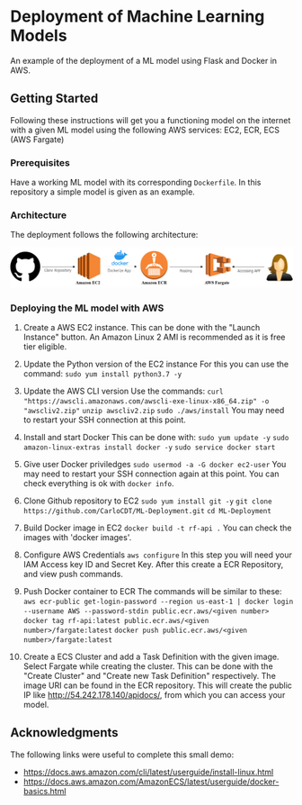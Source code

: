 # Deployment of Machine Learning Models

An example of the deployment of a ML model using Flask and Docker in AWS.

## Getting Started

Following these instructions will get you a functioning model on the internet with a given ML model using the following AWS services: EC2, ECR, ECS (AWS Fargate)

### Prerequisites

Have a working ML model with its corresponding `Dockerfile`. In this repository a simple model is given as an example.

### Architecture

The deployment follows the following architecture:

![architecture](/architecture.png)

### Deploying the ML model with AWS

1. Create a AWS EC2 instance.
  This can be done with the "Launch Instance" button. An Amazon Linux 2 AMI is recommended as it is free tier eligible.
  
2. Update the Python version of the EC2 instance
  For this you can use the command:
  `sudo yum install python3.7 -y`

3. Update the AWS CLI version
  Use the commands:
  `curl "https://awscli.amazonaws.com/awscli-exe-linux-x86_64.zip" -o "awscliv2.zip"`
  `unzip awscliv2.zip`
  `sudo ./aws/install`
  You may need to restart your SSH connection at this point.

4. Install and start Docker
  This can be done with:
  `sudo yum update -y`
  `sudo amazon-linux-extras install docker -y`
  `sudo service docker start`

5. Give user Docker priviledges
  `sudo usermod -a -G docker ec2-user`
  You may need to restart your SSH connection again at this point. You can check everything is ok with `docker info`.

6. Clone Github repository to EC2
  `sudo yum install git -y`
  `git clone https://github.com/CarloCDT/ML-Deployment.git`
  `cd ML-Deployment`

7. Build Docker image in EC2
  `docker build -t rf-api .`
  You can check the images with 'docker images'.

8. Configure AWS Credentials
  `aws configure`
  In this step you will need your IAM Access key ID and Secret Key. After this create a ECR Repository, and view push commands. 

9. Push Docker container to ECR
  The commands will be similar to these:
  `aws ecr-public get-login-password --region us-east-1 | docker login --username AWS --password-stdin public.ecr.aws/<given number>`
  `docker tag rf-api:latest public.ecr.aws/<given number>/fargate:latest`
  `docker push public.ecr.aws/<given number>/fargate:latest`

10. Create a ECS Cluster and add a Task Definition with the given image. Select Fargate while creating the cluster.
  This can be done with the "Create Cluster" and "Create new Task Definition" respectively. The image URI can be found in the ECR repository. This will create the public IP like   http://54.242.178.140/apidocs/, from which you can access your model.

## Acknowledgments

The following links were useful to complete this small demo:

- https://docs.aws.amazon.com/cli/latest/userguide/install-linux.html
- https://docs.aws.amazon.com/AmazonECS/latest/userguide/docker-basics.html
